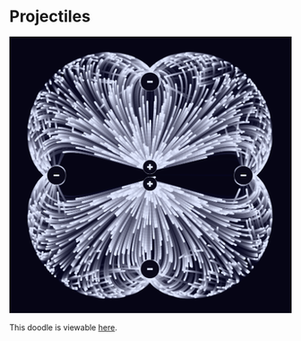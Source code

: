 # Projectiles

<img src="https://github.com/Athenodoros/Projectiles/blob/main/screenshot.png" width="1207">

This doodle is viewable [here](https://athenodoros.github.io/Projectiles/).
